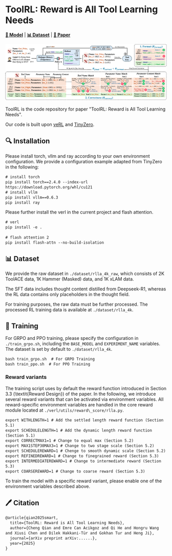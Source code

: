 # ToolRL: Reward is All Tool Learning Needs
[**🤗 Model**](https://huggingface.co/) | [**📊 Dataset**](https://github.com/qiancheng0/ToolRL/tree/main/dataset) | [**📖 Paper**](https://arxiv.org/)

![DataPipeline](assets/reward.png)

ToolRL is the code repository for paper "ToolRL: Reward is All Tool Learning Needs".

Our code is built upon [veRL](https://github.com/volcengine/verl) and [TinyZero](https://github.com/Jiayi-Pan/TinyZero).

## 🔍 Installation
Please install torch, vllm and ray according to your own environment configuration. We provide a configuration example adapted from TinyZero in the following:
```
# install torch
pip install torch==2.4.0 --index-url https://download.pytorch.org/whl/cu121
# install vllm
pip install vllm==0.6.3
pip install ray
```

Please further install the verl in the current project and flash attention.
```
# verl
pip install -e .

# flash attention 2
pip install flash-attn --no-build-isolation
```

## 📊 Dataset
We provide the raw dataset in `./dataset/rlla_4k_raw`, which consists of 2K ToolACE data, 1K Hammer (Masked) data, and 1K xLAM data.

The SFT data includes thought content distilled from Deepseek-R1, whereas the RL data contains only placeholders in the thought field.

For training purposes, the raw data must be further processed. The processed RL training data is available at `./dataset/rlla_4k`.


## 🧪 Training
For GRPO and PPO training, please specify the configuration in `./train_grpo.sh`, including the `BASE_MODEL` and `EXPERIMENT_NAME` variables. The dataset is set by default to `./dataset/rlla_4k`.
```
bash train_grpo.sh  # For GRPO Training
bash train_ppo.sh  # For PPO Training
```

### Reward variants
The training script uses by default the reward function introduced in Section 3.3 (\textit{Reward Design}) of the paper. In the following, we introduce several reward variants that can be activated via environment variables. All reward-specific environment variables are handled in the core reward module located at `./verl/utils/reward\_score/rlla.py`.
```
export WITHLENGTH=1 # Add the settled length reward function (Section 5.1)
export SCHEDULELENGTH=1 # Add the dynamic length reward function (Section 5.1)
export CORRECTMAX1=1 # Change to equal max (Section 5.2)
export MAX1STEP30MAX3=1 # Change to two stage scale (Section 5.2)
export SCHEDULEREWARD=1 # Chenge to smooth dynamic scale (Section 5.2)
export REFINEDREWARD=1 # Change to finegrained reward (Section 5.3)
export INTERMEDIATEREWARD=1 # Change to intermediate reward (Section 5.3)
export COARSEREWARD=1 # Change to coarse reward (Section 5.3)
```

To train the model with a specific reward variant, please enable one of the environment variables described above.


## 🖊️ Citation
```text
@article{qian2025smart,
  title={ToolRL: Reward is All Tool Learning Needs},
  author={Cheng Qian and Emre Can Acikgoz and Qi He and Hongru Wang and Xiusi Chen and Dilek Hakkani-Tür and Gokhan Tur and Heng Ji},
  journal={arXiv preprint arXiv:......},
  year={2025}
}
```